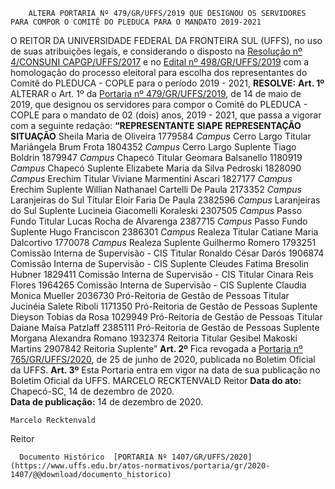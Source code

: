         ALTERA PORTARIA Nº 479/GR/UFFS/2019 QUE DESIGNOU OS SERVIDORES PARA COMPOR O COMITÊ DO PLEDUCA PARA O MANDATO 2019-2021  

 O REITOR DA UNIVERSIDADE FEDERAL DA FRONTEIRA SUL (UFFS), no uso de suas atribuições legais, e considerando o disposto na [Resolução nº 4/CONSUNI CAPGP/UFFS/2017](https://www.uffs.edu.br/atos-normativos/resolucao/consunicapgp/2017-0004) e no [Edital nº 498/GR/UFFS/2019](https://www.uffs.edu.br/atos-normativos/edital/gr/2019-0498) com a homologação do processo eleitoral para escolha dos representantes do Comitê do PLEDUCA - COPLE para o período 2019 - 2021,  **RESOLVE:**   **Art. 1º**  ALTERAR o Art. 1º da [Portaria nº 479/GR/UFFS/2019](https://www.uffs.edu.br/atos-normativos/portaria/gr/2019-0479), de 14 de maio de 2019, que designou os servidores para compor o Comitê do PLEDUCA - COPLE para o mandato de 02 (dois) anos, 2019 - 2021, que passa a vigorar com a seguinte redação:     **“REPRESENTANTE**    **SIAPE**    **REPRESENTAÇÃO**    **SITUAÇÃO**      Sheila Maria de Oliveira   1779584   *Campus*  Cerro Largo   Titular     Mariângela Brum Frota   1804352   *Campus*  Cerro Largo   Suplente     Tiago Boldrin   1879947   *Campus*  Chapecó   Titular     Geomara Balsanello   1180919   *Campus*  Chapecó   Suplente     Elizabete Maria da Silva Pedroski   1828090   *Campus*  Erechim   Titular     Viviane Marmentini Ascari   1827177   *Campus*  Erechim   Suplente     Willian Nathanael Cartelli De Paula   2173352   *Campus*  Laranjeiras do Sul   Titular     Eloir Faria De Paula   2382596   *Campus*  Laranjeiras do Sul   Suplente     Lucineia Giacomelli Koraleski   2307505   *Campus*  Passo Fundo   Titular     Lucas Rocha de Alvarenga   2387715   *Campus*  Passo Fundo   Suplente     Hugo Franciscon   2386301   *Campus*  Realeza   Titular     Catiane Maria Dalcortivo   1770078   *Campus*  Realeza   Suplente     Guilhermo Romero   1793251   Comissão Interna de Supervisão - CIS   Titular     Ronaldo César Darós   1906874   Comissão Interna de Supervisão - CIS   Suplente     Cleudes Fatima Bresolin Hubner   1829411   Comissão Interna de Supervisão - CIS   Titular     Cinara Reis Flores   1964265   Comissão Interna de Supervisão - CIS   Suplente     Claudia Monica Mueller   2036730   Pró-Reitoria de Gestão de Pessoas   Titular     Jucinéia Salete Riboli   1171350   Pró-Reitoria de Gestão de Pessoas   Suplente     Dieyson Tobias da Rosa   1029949   Pró-Reitoria de Gestão de Pessoas   Titular     Daiane Maísa Patzlaff   2385111   Pró-Reitoria de Gestão de Pessoas   Suplente     Morgana Alexandra Romano   1932374   Reitoria   Titular     Gesibel Makoski Martins   2907842   Reitoria   Suplente”       **Art. 2º**  Fica revogada a [Portaria nº 765/GR/UFFS/2020](https://www.uffs.edu.br/atos-normativos/portaria/gr/2020-0765), de 25 de junho de 2020, publicada no Boletim Oficial da UFFS.   **Art. 3º**  Esta Portaria entra em vigor na data de sua publicação no Boletim Oficial da UFFS.   MARCELO RECKTENVALD Reitor      **Data do ato:** Chapecó-SC, 14 de dezembro de 2020.   
 **Data de publicação:**  14 de dezembro de 2020. 

    Marcelo Recktenvald   
 Reitor 

      Documento Histórico  [PORTARIA Nº 1407/GR/UFFS/2020](https://www.uffs.edu.br/atos-normativos/portaria/gr/2020-1407/@@download/documento_historico)     
      